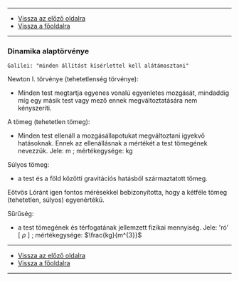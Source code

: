 
---

- [Vissza az előző oldalra](../fizika.md)
- [Vissza a főoldalra](../../../../README.md)

---

### Dinamika alaptörvénye

```Galilei: "minden állítást kísérlettel kell alátámasztani"```

Newton I. törvénye (tehetetlenség törvénye):
- Minden test megtartja egyenes vonalú egyenletes mozgását, mindaddig míg egy másik test vagy mező ennek megváltoztatására nem kényszeríti.

A tömeg (tehetetlen tömeg):
- Minden test ellenáll a mozgásállapotukat megváltoztani igyekvő hatásoknak. Ennek az ellenállásnak a mértékét a test tömegének nevezzük. Jele: m ; mértékegysége: kg

Súlyos tömeg:
- a test és a föld közötti gravitációs hatásból származtatott tömeg.

Eötvös Lóránt igen fontos mérésekkel bebizonyította, hogy a kétféle tömeg (tehetetlen, súlyos) egyenértékű.

Sűrűség:
- a test tömegének és térfogatának jellemzett fizikai mennyiség. Jele: 'ró' [ $\rho$ ] ; mértékegysége: $\frac{kg}{m^{3}}$

---

- [Vissza az előző oldalra](../fizika.md)
- [Vissza a főoldalra](../../../../README.md)

---
